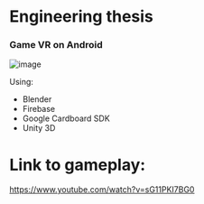 # Engineering thesis

### Game VR on Android 

![image](https://user-images.githubusercontent.com/50525581/123773900-44da8900-d8cd-11eb-8b5c-a6b922fd5be3.png)

Using: 
 - Blender 
 - Firebase
 - Google Cardboard SDK
 - Unity 3D

# Link to gameplay:
https://www.youtube.com/watch?v=sG11PKI7BG0
